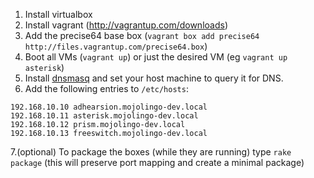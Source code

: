 1. Install virtualbox
2. Install vagrant (http://vagrantup.com/downloads)
3. Add the precise64 base box (`vagrant box add precise64 http://files.vagrantup.com/precise64.box`)
4. Boot all VMs (`vagrant up`) or just the desired VM (eg `vagrant up asterisk`)
5. Install [dnsmasq](http://www.thekelleys.org.uk/dnsmasq/doc.html) and set your host machine to query it for DNS.
6. Add the following entries to `/etc/hosts`:

```
192.168.10.10 adhearsion.mojolingo-dev.local
192.168.10.11 asterisk.mojolingo-dev.local
192.168.10.12 prism.mojolingo-dev.local
192.168.10.13 freeswitch.mojolingo-dev.local
```

7.(optional) To package the boxes (while they are running) type `rake package` (this will preserve port mapping and create a minimal package)
